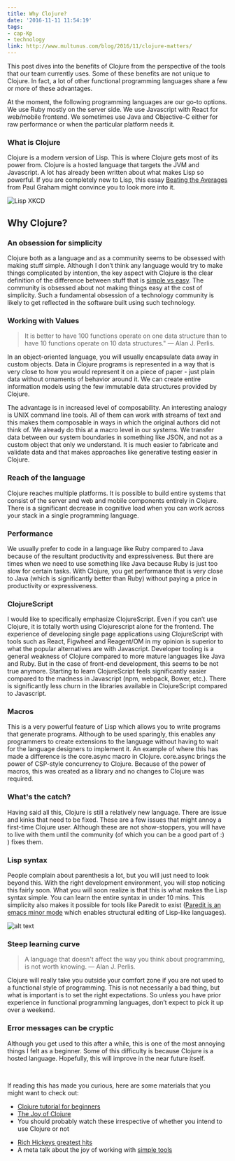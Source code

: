 ```yaml
---
title: Why Clojure?
date: '2016-11-11 11:54:19'
tags:
- cap-Kp
- technology
link: http://www.multunus.com/blog/2016/11/clojure-matters/
---
```


This post dives into the benefits of Clojure from the perspective of the tools that our team currently uses. Some of these benefits are not unique to Clojure. In fact, a lot of other functional programming languages share a few or more of these advantages.

At the moment, the following programming languages are our go-to options. We use Ruby mostly on the server side. We use Javascript with React for web/mobile frontend. We sometimes use Java and Objective-C either for raw performance or when the particular platform needs it.

### What is Clojure
Clojure is a modern version of Lisp. This is where Clojure gets most of its power from. Clojure is a hosted language that targets the JVM and Javascript. A lot has already been written about what makes Lisp so powerful. If you are completely new to Lisp, this essay [Beating the Averages](http://www.paulgraham.com/avg.html) from Paul Graham might convince you to look more into it.

![Lisp XKCD](http://imgs.xkcd.com/comics/lisp_cycles.png)

## Why Clojure?

### An obsession for simplicity

Clojure both as a language and as a community seems to be obsessed with making stuff simple. Although I don’t think any language would try to make things complicated by intention, the key aspect with Clojure is the clear definition of the difference between stuff that is [simple vs easy](https://www.infoq.com/presentations/Simple-Made-Easy). The community is obsessed about not making things easy at the cost of simplicity. Such a fundamental obsession of a technology community is likely to get reflected in the software built using such technology.

### Working with Values
>  It is better to have 100 functions operate on one data structure than to have 10 functions operate on 10 data structures."
>  — Alan J. Perlis.

In an object-oriented language, you will usually encapsulate data away in custom objects. Data in Clojure programs is represented in a way that is very close to how you would represent it on a piece of paper - just plain data without ornaments of behavior around it. We can create entire information models using the few immutable data structures provided by Clojure.

The advantage is in increased level of composability. An interesting analogy is UNIX command line tools. All of them can work with streams of text and this makes them composable in ways in which the original authors did not think of. We already do this at a macro level in our systems. We transfer data between our system boundaries in something like JSON, and not as a custom object that only we understand. It is much easier to fabricate and validate data and that makes approaches like generative testing easier in Clojure.

### Reach of the language
Clojure reaches multiple platforms. It is possible to build entire systems that consist of the server and web and mobile components entirely in Clojure. There is a significant decrease in cognitive load when you can work across your stack in a single programming language.

### Performance
We usually prefer to code in a language like Ruby compared to Java because of the resultant productivity and expressiveness. But there are times when we need to use something like Java because Ruby is just too slow for certain tasks. With Clojure, you get performance that is very close to Java (which is significantly better than Ruby) without paying a price in productivity or expressiveness.

### ClojureScript
I would like to specifically emphasize ClojureScript. Even if you can’t use Clojure, it is totally worth using Clojurescript alone for the frontend. The experience of developing single page applications using ClojureScript with tools such as React, Figwheel and Reagent/OM in my opinion is superior to what the popular alternatives are with Javascript. Developer tooling is a general weakness of Clojure compared to more mature languages like Java and Ruby. But in the case of front-end development, this seems to be not true anymore. Starting to learn ClojureScript feels significantly easier compared to the madness in Javascript (npm, webpack, Bower, etc.). There is significantly less churn in the libraries available in ClojureScript compared to Javascript.

### Macros

This is a very powerful feature of Lisp which allows you to write programs that generate programs. Although to be used sparingly, this enables any programmers to create extensions to the language without having to wait for the language designers to implement it. An example of where this has made a difference is the core.async macro in Clojure. core.async brings the power of CSP-style concurrency to Clojure. Because of the power of macros, this was created as a library and no changes to Clojure was required.

### What's the catch?


Having said all this, Clojure is still a relatively new language. There are issue and kinks that need to be fixed. These are a few issues that might annoy a first-time Clojure user. Although these are not show-stoppers, you will have to live with them until the community (of which you can be a good part of :) ) fixes them.

### Lisp syntax
People complain about parenthesis a lot, but you will just need to look beyond this. With the right development environment, you will stop noticing this fairly soon. What you will soon realize is that this is what makes the Lisp syntax simple. You can learn the entire syntax in under 10 mins. This simplicity also makes it possible for tools like Paredit to exist ([Paredit is an emacs minor mode](http://danmidwood.com/content/2014/11/21/animated-paredit.html) which enables structural editing of Lisp-like languages).

![alt text](http://imgs.xkcd.com/comics/\(.png)


### Steep learning curve
> A language that doesn't affect the way you think about programming, is not worth knowing.
>  — Alan J. Perlis.

Clojure will really take you outside your comfort zone if you are not used to a functional style of programming. This is not necessarily a bad thing, but what is important is to set the right expectations. So unless you have prior experience in functional programming languages, don’t expect to pick it up over a weekend.

### Error messages can be cryptic
Although you get used to this after a while, this is one of the most annoying things I felt as a beginner. Some of this difficulty is because Clojure is a hosted language. Hopefully, this will improve in the near future itself.

&nbsp;

If reading this has made you curious, here are some materials that you might want to check out:

* [Clojure tutorial for beginners ]( http://www.braveclojure.come/)
* [The Joy of Clojure](the-joy-of-Clojure-second-edition)
* You should probably watch these irrespective of whether you intend to use Clojure or not
 -  [Rich Hickeys greatest hits](https://changelog.com/posts/rich-hickeys-greatest-hits)
 -  A meta talk about the joy of working with [simple tools](https://www.youtube.com/watch?v=ShEez0JkOFw)
